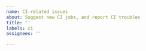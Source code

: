 ```yaml
---
name: CI-related issues
about: Suggest new CI jobs, and report CI troubles
title: ''
labels: ci
assignees: ''

---
```



